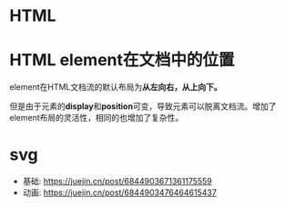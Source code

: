 # HTML

# HTML element在文档中的位置

element在HTML文档流的默认布局为**从左向右，从上向下。**

但是由于元素的**display**和**position**可变，导致元素可以脱离文档流。增加了element布局的灵活性，相同的也增加了复杂性。

# svg

+ 基础: https://juejin.cn/post/6844903671361175559
+ 动画: https://juejin.cn/post/6844903476464615437